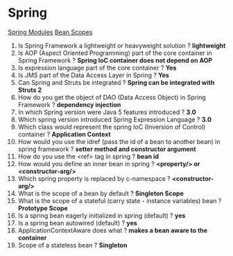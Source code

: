 # Spring

[Spring Modules](https://docs.spring.io/spring-framework/docs/3.0.0.RC3/spring-framework-reference/html/ch01s02.html)
[Bean Scopes](https://docs.spring.io/spring/docs/3.0.0.M3/reference/html/ch04s04.html)

1. Is Spring Framework a lightweight or heavyweight solution ?  __lightweight__
1. Is AOP (Aspect Oriented Programming) part of the core container in Spring Framework ? __Spring IoC container does not depend on AOP__
1. Is expression language part of the core container ? __Yes__
1. Is JMS part of the Data Access Layer in Spring ? __Yes__
1. Can Spring and Struts be integrated ? __Spring can be integrated with Struts 2__
1. How do you get the object of DAO (Data Access Object) in Spring Framework ? __dependency injection__
1. In which Spring version were Java 5 features introduced ? __3.0__
1. Which spring version introduced Spring Expression Language ? __3.0__
1. Which class would represent the spring IoC (Inversion of Control) container ? __Application Context__
1. How would you use the idref (pass the id of a bean to another bean) in spring framework ? __setter method and constructor argument__
1. How do you use the \<ref\> tag in spring ?  __bean id__
1. How would you define an inner bean in spring ? __\<property/\> or \<constructor-arg/\>__
1. Which spring property is replaced by c-namespace ? __\<constructor-arg/\>__
1. What is the scope of a bean by default ? __Singleton Scope__
1. What is the scope of a stateful (carry state - instance variables) bean ? __Prototype Scope__
1. Is a spring bean eagerly initialized in spring (default) ? __yes__
1. Is a spring bean autowired (default) ? __yes__
1. ApplicationContextAware does what ? __makes a bean aware to the container__
1. Scope of a stateless bean ? __Singleton__

